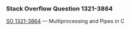 ### Stack Overflow Question 1321-3864

[SO 1321-3864](http://stackoverflow.com/q/13213864) &mdash;
Multiprocessing and Pipes in C
